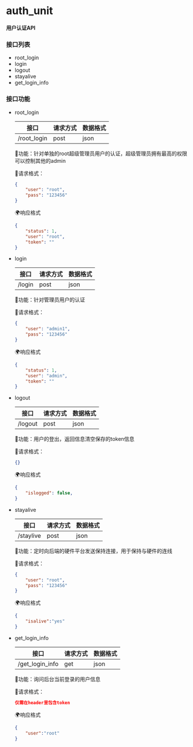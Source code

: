 # auth_unit

**用户认证API**

### 接口列表

- root_login
- login
- logout
- stayalive
- get_login_info

### 接口功能

- root_login

    | 接口        | 请求方式 | 数据格式 |
    | ----------- | -------- | -------- |
    | /root_login | post     | json     |

    📘功能：针对单独的root超级管理员用户的认证，超级管理员拥有最高的权限可以控制其他的admin

    📌请求格式：

    ```json
    {
        "user": "root",
        "pass": "123456"
    }
    ```

    🌍响应格式

    ```json
    {
    	"status": 1,
        "user": "root",
        "token": ""
    }
    ```


- login

    | 接口   | 请求方式 | 数据格式 |
    | ------ | -------- | -------- |
    | /login | post     | json     |

    📘功能：针对管理员用户的认证

    📌请求格式：

    ```json
    {
        "user": "admin1",
        "pass": "123456"
    }
    ```

    🌍响应格式

    ```json
    {
    	"status": 1,
        "user": "admin",
        "token": ""
    }
    ```

- logout

    | 接口    | 请求方式 | 数据格式 |
    | ------- | -------- | -------- |
    | /logout | post     | json     |

    📘功能：用户的登出，返回信息清空保存的token信息

    📌请求格式：

    ```json
    {}
    ```

    🌍响应格式

    ```json
    {
    	"islogged": false,
    }
    ```

- stayalive

    | 接口      | 请求方式 | 数据格式 |
    | --------- | -------- | -------- |
    | /staylive | post     | json     |

    📘功能：定时向后端的硬件平台发送保持连接，用于保持与硬件的连线

    📌请求格式：

    ```json
    {
        "user": "root",
        "pass": "123456"
    }
    ```

    🌍响应格式

    ```json
    {
    	"isalive":"yes"
    }
    ```

- get_login_info

    | 接口            | 请求方式 | 数据格式 |
    | --------------- | -------- | -------- |
    | /get_login_info | get      | json     |

    📘功能：询问后台当前登录的用户信息

    📌请求格式：

    ```json
    仅需在header里包含token
    ```

    🌍响应格式

    ```json
    {
    	"user":"root"
    }
    ```







